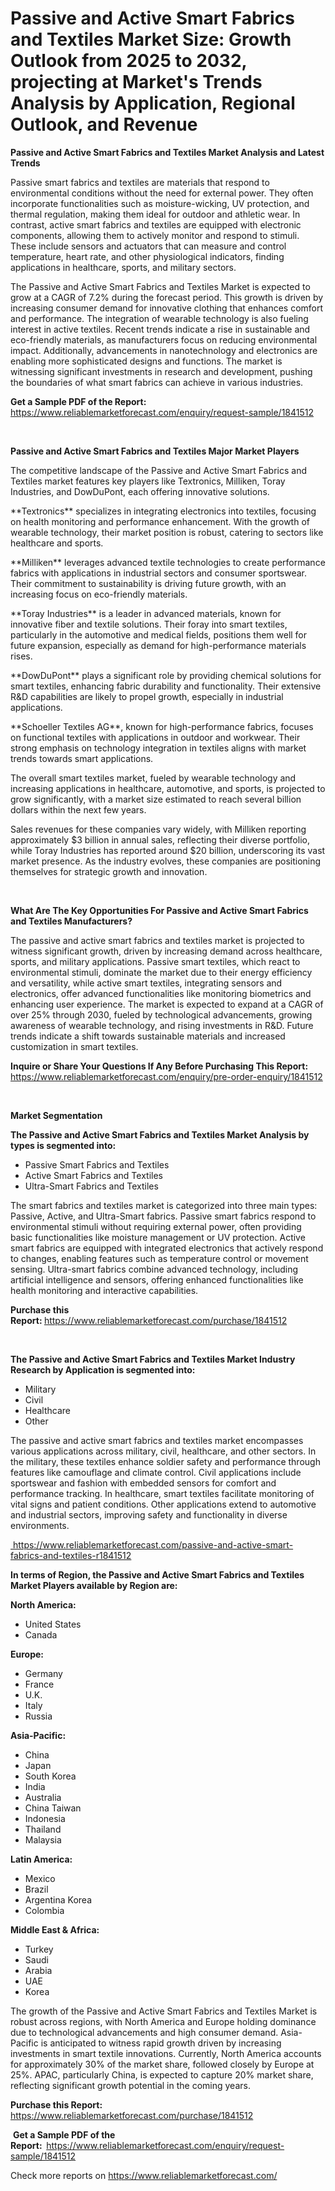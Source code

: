 <p><h1>Passive and Active Smart Fabrics and Textiles Market Size: Growth Outlook from 2025 to 2032, projecting at Market's Trends Analysis by Application, Regional Outlook, and Revenue</h1></p><p><strong>Passive and Active Smart Fabrics and Textiles Market Analysis and Latest Trends</strong></p>
<p><p>Passive smart fabrics and textiles are materials that respond to environmental conditions without the need for external power. They often incorporate functionalities such as moisture-wicking, UV protection, and thermal regulation, making them ideal for outdoor and athletic wear. In contrast, active smart fabrics and textiles are equipped with electronic components, allowing them to actively monitor and respond to stimuli. These include sensors and actuators that can measure and control temperature, heart rate, and other physiological indicators, finding applications in healthcare, sports, and military sectors.</p><p>The Passive and Active Smart Fabrics and Textiles Market is expected to grow at a CAGR of 7.2% during the forecast period. This growth is driven by increasing consumer demand for innovative clothing that enhances comfort and performance. The integration of wearable technology is also fueling interest in active textiles. Recent trends indicate a rise in sustainable and eco-friendly materials, as manufacturers focus on reducing environmental impact. Additionally, advancements in nanotechnology and electronics are enabling more sophisticated designs and functions. The market is witnessing significant investments in research and development, pushing the boundaries of what smart fabrics can achieve in various industries.</p></p>
<p><strong>Get a Sample PDF of the Report:&nbsp;</strong> <a href="https://www.reliablemarketforecast.com/enquiry/request-sample/1841512?utm_campaign=3445&utm_medium=2&utm_source=Github&utm_content=ia&utm_term=03042025&utm_id=passive-and-active-smart-fabrics-and-textiles">https://www.reliablemarketforecast.com/enquiry/request-sample/1841512</a></p>
<p>&nbsp;</p>
<p><strong>Passive and Active Smart Fabrics and Textiles Major Market Players</strong></p>
<p><p>The competitive landscape of the Passive and Active Smart Fabrics and Textiles market features key players like Textronics, Milliken, Toray Industries, and DowDuPont, each offering innovative solutions. </p><p>**Textronics** specializes in integrating electronics into textiles, focusing on health monitoring and performance enhancement. With the growth of wearable technology, their market position is robust, catering to sectors like healthcare and sports. </p><p>**Milliken** leverages advanced textile technologies to create performance fabrics with applications in industrial sectors and consumer sportswear. Their commitment to sustainability is driving future growth, with an increasing focus on eco-friendly materials.</p><p>**Toray Industries** is a leader in advanced materials, known for innovative fiber and textile solutions. Their foray into smart textiles, particularly in the automotive and medical fields, positions them well for future expansion, especially as demand for high-performance materials rises.</p><p>**DowDuPont** plays a significant role by providing chemical solutions for smart textiles, enhancing fabric durability and functionality. Their extensive R&D capabilities are likely to propel growth, especially in industrial applications.</p><p>**Schoeller Textiles AG**, known for high-performance fabrics, focuses on functional textiles with applications in outdoor and workwear. Their strong emphasis on technology integration in textiles aligns with market trends towards smart applications.</p><p>The overall smart textiles market, fueled by wearable technology and increasing applications in healthcare, automotive, and sports, is projected to grow significantly, with a market size estimated to reach several billion dollars within the next few years. </p><p>Sales revenues for these companies vary widely, with Milliken reporting approximately $3 billion in annual sales, reflecting their diverse portfolio, while Toray Industries has reported around $20 billion, underscoring its vast market presence. As the industry evolves, these companies are positioning themselves for strategic growth and innovation.</p></p>
<p>&nbsp;</p>
<p><strong>What Are The Key Opportunities For Passive and Active Smart Fabrics and Textiles Manufacturers?</strong></p>
<p><p>The passive and active smart fabrics and textiles market is projected to witness significant growth, driven by increasing demand across healthcare, sports, and military applications. Passive smart textiles, which react to environmental stimuli, dominate the market due to their energy efficiency and versatility, while active smart textiles, integrating sensors and electronics, offer advanced functionalities like monitoring biometrics and enhancing user experience. The market is expected to expand at a CAGR of over 25% through 2030, fueled by technological advancements, growing awareness of wearable technology, and rising investments in R&D. Future trends indicate a shift towards sustainable materials and increased customization in smart textiles.</p></p>
<p><strong>Inquire or Share Your Questions If Any Before Purchasing This Report:</strong> <a href="https://www.reliablemarketforecast.com/enquiry/pre-order-enquiry/1841512?utm_campaign=3445&utm_medium=2&utm_source=Github&utm_content=ia&utm_term=03042025&utm_id=passive-and-active-smart-fabrics-and-textiles">https://www.reliablemarketforecast.com/enquiry/pre-order-enquiry/1841512</a></p>
<p>&nbsp;</p>
<p><strong>Market Segmentation</strong></p>
<p><strong>The Passive and Active Smart Fabrics and Textiles Market Analysis by types is segmented into:</strong></p>
<p><ul><li>Passive Smart Fabrics and Textiles</li><li>Active Smart Fabrics and Textiles</li><li>Ultra-Smart Fabrics and Textiles</li></ul></p>
<p><p>The smart fabrics and textiles market is categorized into three main types: Passive, Active, and Ultra-Smart fabrics. Passive smart fabrics respond to environmental stimuli without requiring external power, often providing basic functionalities like moisture management or UV protection. Active smart fabrics are equipped with integrated electronics that actively respond to changes, enabling features such as temperature control or movement sensing. Ultra-smart fabrics combine advanced technology, including artificial intelligence and sensors, offering enhanced functionalities like health monitoring and interactive capabilities.</p></p>
<p><strong>Purchase this Report:&nbsp;</strong><a href="https://www.reliablemarketforecast.com/purchase/1841512?utm_campaign=3445&utm_medium=2&utm_source=Github&utm_content=ia&utm_term=03042025&utm_id=passive-and-active-smart-fabrics-and-textiles">https://www.reliablemarketforecast.com/purchase/1841512</a></p>
<p>&nbsp;</p>
<p><strong>The Passive and Active Smart Fabrics and Textiles Market Industry Research by Application is segmented into:</strong></p>
<p><ul><li>Military</li><li>Civil</li><li>Healthcare</li><li>Other</li></ul></p>
<p><p>The passive and active smart fabrics and textiles market encompasses various applications across military, civil, healthcare, and other sectors. In the military, these textiles enhance soldier safety and performance through features like camouflage and climate control. Civil applications include sportswear and fashion with embedded sensors for comfort and performance tracking. In healthcare, smart textiles facilitate monitoring of vital signs and patient conditions. Other applications extend to automotive and industrial sectors, improving safety and functionality in diverse environments.</p></p>
<p><a href="https://www.reliablemarketforecast.com/passive-and-active-smart-fabrics-and-textiles-r1841512?utm_campaign=3445&utm_medium=2&utm_source=Github&utm_content=ia&utm_term=03042025&utm_id=passive-and-active-smart-fabrics-and-textiles">&nbsp;https://www.reliablemarketforecast.com/passive-and-active-smart-fabrics-and-textiles-r1841512</a></p>
<p><strong>In terms of Region, the Passive and Active Smart Fabrics and Textiles Market Players available by Region are:</strong></p>
<p>
    <p> <strong> North America: </strong>
        <ul>
            <li>United States</li>
            <li>Canada</li>
        </ul>
        </p> 
    <p> <strong> Europe: </strong>
        <ul>
            <li>Germany</li>
            <li>France</li>
            <li>U.K.</li>
            <li>Italy</li>
            <li>Russia</li>
        </ul>
        </p> 
    <p> <strong> Asia-Pacific: </strong>
        <ul>
            <li>China</li>
            <li>Japan</li>
            <li>South Korea</li>
            <li>India</li>
            <li>Australia</li>
            <li>China Taiwan</li>
            <li>Indonesia</li>
            <li>Thailand</li>
            <li>Malaysia</li>
        </ul>
        </p> 
    <p> <strong> Latin America: </strong>
        <ul>
            <li>Mexico</li>
            <li>Brazil</li>
            <li>Argentina Korea</li>
            <li>Colombia</li>
        </ul>
        </p> 
    <p> <strong> Middle East & Africa: </strong>
        <ul>
            <li>Turkey</li>
            <li>Saudi</li>
            <li>Arabia</li>
            <li>UAE</li>
            <li>Korea</li>
        </ul>
    </p>
    </p>
<p><p>The growth of the Passive and Active Smart Fabrics and Textiles Market is robust across regions, with North America and Europe holding dominance due to technological advancements and high consumer demand. Asia-Pacific is anticipated to witness rapid growth driven by increasing investments in smart textile innovations. Currently, North America accounts for approximately 30% of the market share, followed closely by Europe at 25%. APAC, particularly China, is expected to capture 20% market share, reflecting significant growth potential in the coming years.</p></p>
<p><strong>Purchase this Report: </strong><a href="https://www.reliablemarketforecast.com/purchase/1841512?utm_campaign=3445&utm_medium=2&utm_source=Github&utm_content=ia&utm_term=03042025&utm_id=passive-and-active-smart-fabrics-and-textiles">https://www.reliablemarketforecast.com/purchase/1841512</a></p>
<p>&nbsp;<strong>Get a Sample PDF of the Report:&nbsp;&nbsp;</strong><a href="https://www.reliablemarketforecast.com/enquiry/request-sample/1841512?utm_campaign=3445&utm_medium=2&utm_source=Github&utm_content=ia&utm_term=03042025&utm_id=passive-and-active-smart-fabrics-and-textiles">https://www.reliablemarketforecast.com/enquiry/request-sample/1841512</a></p>
<p><strong></strong></p>
<p>Check more reports on <a href="https://www.reliablemarketforecast.com/?utm_campaign=3445&utm_medium=2&utm_source=Github&utm_content=ia&utm_term=03042025&utm_id=passive-and-active-smart-fabrics-and-textiles">https://www.reliablemarketforecast.com/</a></p>